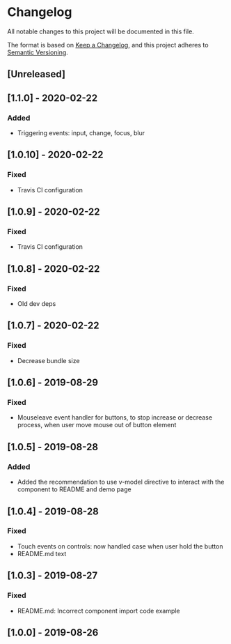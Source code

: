 # Changelog

All notable changes to this project will be documented in this file.

The format is based on [Keep a Changelog](https://keepachangelog.com/en/1.0.0/),
and this project adheres to [Semantic Versioning](https://semver.org/spec/v2.0.0.html).

## [Unreleased]

## [1.1.0] - 2020-02-22

### Added

-   Triggering events: input, change, focus, blur

## [1.0.10] - 2020-02-22

### Fixed

-   Travis CI configuration

## [1.0.9] - 2020-02-22

### Fixed

-   Travis CI configuration

## [1.0.8] - 2020-02-22

### Fixed

-   Old dev deps

## [1.0.7] - 2020-02-22

### Fixed

-   Decrease bundle size

## [1.0.6] - 2019-08-29

### Fixed

-   Mouseleave event handler for buttons, to stop increase or decrease process, when user move mouse out of button element

## [1.0.5] - 2019-08-28

### Added

-   Added the recommendation to use v-model directive to interact with the component to README and demo page

## [1.0.4] - 2019-08-28

### Fixed

-   Touch events on controls: now handled case when user hold the button
-   README.md text

## [1.0.3] - 2019-08-27

### Fixed

-   README.md: Incorrect component import code example

## [1.0.0] - 2019-08-26
